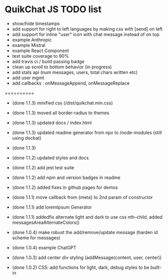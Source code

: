 # QuikChat JS TODO list

* show/hide timestamps
* add support for right to left languages by making css with [send] on left
* add support for inline "user" icon with chat message instead of on top
* example Anthropic
* example Mistral
* example React Component
* test suite coverage to 90%
* add travis ci / build passing badge 
* clean up scroll to bottom behavior (in progress)
* add stats api (num messages, users, total chars written etc)
* add user mgmt
* add callbacks : onMessageAppend, onMessageReplace

==========

* (done 1.1.3) minified css (/dist/quikchat.min.css)
* (done 1.1.3) moved all border-radius to themes
* (done 1.1.3) updated docs / index.html
* (done 1.1.3) updated readme generator from npx to /node-modules (still using docbat)
* (done 1.1.3)

* (done 1.1.2) updated styles and docs
* (done 1.1.2) add jest test suite
* (done 1.1.2) add npm and version badges in readme
* (done 1.1.2) added fixes in github pages for demos

* (done 1.1.1) move callback from {meta} to 2nd param of constructor
* (done 1.1.1) add loremIpsum Generator
* (done 1.1.1) addedfix alternate light and dark to use css nth-child, added messagesAreaAlternateColors()

* (done 1.0.4) make robust the add/remove/update message (harden id scheme for messages)
* (done 1.0.4) example ChatGPT

* (done 1.0.3) add center div styling (addMessage(content, user, center))
* (done 1.0.2) CSS: add functions for light, dark, debug styles to be built-in





